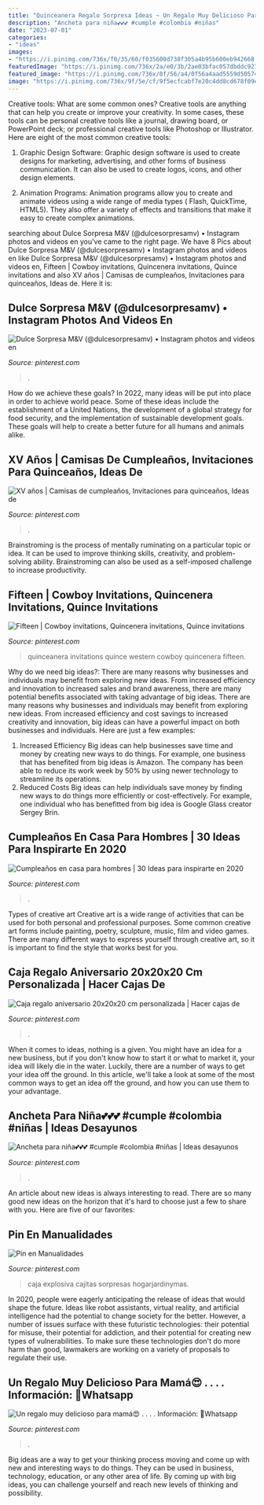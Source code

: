 ```yaml
---
title: "Quinceanera Regalo Sorpresa Ideas ~ Un Regalo Muy Delicioso Para Mamá😍 . . . . Información: 📲whatsapp"
description: "Ancheta para niña💕💕💕 #cumple #colombia #niñas"
date: "2023-07-01"
categories:
- "ideas"
images:
- "https://i.pinimg.com/736x/f0/35/60/f035600d738f305a4b95b600eb942668.jpg"
featuredImage: "https://i.pinimg.com/736x/2a/e0/3b/2ae03bfac057dbddc92716dd94db6134.jpg"
featured_image: "https://i.pinimg.com/736x/0f/56/a4/0f56a4aad5559d505744d14527759b74.jpg"
image: "https://i.pinimg.com/736x/9f/5e/cf/9f5ecfcabf7e20c4dd8cd678f09e5ab2.jpg"
---
```



Creative tools: What are some common ones?
Creative tools are anything that can help you create or improve your creativity. In some cases, these tools can be personal creative tools like a journal, drawing board, or PowerPoint deck; or professional creative tools like Photoshop or Illustrator. Here are eight of the most common creative tools:
1. Graphic Design Software: Graphic design software is used to create designs for marketing, advertising, and other forms of business communication. It can also be used to create logos, icons, and other design elements.

2. Animation Programs: Animation programs allow you to create and animate videos using a wide range of media types ( Flash, QuickTime, HTML5). They also offer a variety of effects and transitions that make it easy to create complex animations.


	

		
searching about Dulce Sorpresa M&amp;V (@dulcesorpresamv) • Instagram photos and videos en you've came to the right page. We have 8 Pics about Dulce Sorpresa M&amp;V (@dulcesorpresamv) • Instagram photos and videos en like Dulce Sorpresa M&amp;V (@dulcesorpresamv) • Instagram photos and videos en, Fifteen | Cowboy invitations, Quincenera invitations, Quince invitations and also XV años | Camisas de cumpleaños, Invitaciones para quinceaños, Ideas de. Here it is:
		
    
## Dulce Sorpresa M&amp;V (@dulcesorpresamv) • Instagram Photos And Videos En

<img loading=lazy src="https://i.pinimg.com/736x/f0/35/60/f035600d738f305a4b95b600eb942668.jpg" onerror="this.onerror=null;this.src='https://tse1.mm.bing.net/th?id=OIP.-_ZsyCINOOp_dS-nTthLoAHaJ3&amp;pid=15.1';" alt="Dulce Sorpresa M&amp;V (@dulcesorpresamv) • Instagram photos and videos en">

_Source: pinterest.com_

>. 

	

How do we achieve these goals?
In 2022, many ideas will be put into place in order to achieve world peace. Some of these ideas include the establishment of a United Nations, the development of a global strategy for food security, and the implementation of sustainable development goals. These goals will help to create a better future for all humans and animals alike.

    
## XV Años | Camisas De Cumpleaños, Invitaciones Para Quinceaños, Ideas De

<img loading=lazy src="https://i.pinimg.com/736x/0f/56/a4/0f56a4aad5559d505744d14527759b74.jpg" onerror="this.onerror=null;this.src='https://tse4.mm.bing.net/th?id=OIP.BHLGd6_LXxyo9eZpc1_43gHaFj&amp;pid=15.1';" alt="XV años | Camisas de cumpleaños, Invitaciones para quinceaños, Ideas de">

_Source: pinterest.com_

>. 

	

Brainstroming is the process of mentally ruminating on a particular topic or idea. It can be used to improve thinking skills, creativity, and problem-solving ability. Brainstroming can also be used as a self-imposed challenge to increase productivity.

    
## Fifteen | Cowboy Invitations, Quincenera Invitations, Quince Invitations

<img loading=lazy src="https://i.pinimg.com/736x/c8/14/50/c81450d6149524ef6a9e547032afb525.jpg" onerror="this.onerror=null;this.src='https://tse1.mm.bing.net/th?id=OIP.Xb9ResnoVcaK0D7xCEiMTgHaJ3&amp;pid=15.1';" alt="Fifteen | Cowboy invitations, Quincenera invitations, Quince invitations">

_Source: pinterest.com_

>quinceanera invitations quince western cowboy quincenera fifteen. 

	

Why do we need big ideas?: There are many reasons why businesses and individuals may benefit from exploring new ideas. From increased efficiency and innovation to increased sales and brand awareness, there are many potential benefits associated with taking advantage of big ideas.
There are many reasons why businesses and individuals may benefit from exploring new ideas. From increased efficiency and cost savings to increased creativity and innovation, big ideas can have a powerful impact on both businesses and individuals. Here are just a few examples:
1. Increased Efficiency
Big ideas can help businesses save time and money by creating new ways to do things. For example, one business that has benefited from big ideas is Amazon. The company has been able to reduce its work week by 50% by using newer technology to streamline its operations.
2. Reduced Costs
Big ideas can help individuals save money by finding new ways to do things more efficiently or cost-effectively. For example, one individual who has benefitted from big idea is Google Glass creator Sergey Brin.

    
## Cumpleaños En Casa Para Hombres | 30 Ideas Para Inspirarte En 2020

<img loading=lazy src="https://i.pinimg.com/736x/ed/45/6b/ed456b610832678ba24e863bec8cacb1.jpg" onerror="this.onerror=null;this.src='https://tse1.mm.bing.net/th?id=OIP.Dvxlih89X9BmHHdI9g82oAHaJ4&amp;pid=15.1';" alt="Cumpleaños en casa para hombres | 30 Ideas para inspirarte en 2020">

_Source: pinterest.com_

>. 

	

Types of creative art
Creative art is a wide range of activities that can be used for both personal and professional purposes. Some common creative art forms include painting, poetry, sculpture, music, film and video games. There are many different ways to express yourself through creative art, so it is important to find the style that works best for you.

    
## Caja Regalo Aniversario 20x20x20 Cm Personalizada | Hacer Cajas De

<img loading=lazy src="https://i.pinimg.com/736x/2a/e0/3b/2ae03bfac057dbddc92716dd94db6134.jpg" onerror="this.onerror=null;this.src='https://tse1.mm.bing.net/th?id=OIP.JiB8ktRBrXELoq_T0fT5lAC7FN&amp;pid=15.1';" alt="Caja regalo aniversario 20x20x20 cm personalizada | Hacer cajas de">

_Source: pinterest.com_

>. 

	

When it comes to ideas, nothing is a given. You might have an idea for a new business, but if you don't know how to start it or what to market it, your idea will likely die in the water. Luckily, there are a number of ways to get your idea off the ground. In this article, we'll take a look at some of the most common ways to get an idea off the ground, and how you can use them to your advantage.

    
## Ancheta Para Niña💕💕💕 #cumple #colombia #niñas | Ideas Desayunos

<img loading=lazy src="https://i.pinimg.com/736x/9f/5e/cf/9f5ecfcabf7e20c4dd8cd678f09e5ab2.jpg" onerror="this.onerror=null;this.src='https://tse3.mm.bing.net/th?id=OIP.uqiWb0B5uH0Ei2iqh0qpewHaHa&amp;pid=15.1';" alt="Ancheta para niña💕💕💕 #cumple #colombia #niñas | Ideas desayunos">

_Source: pinterest.com_

>. 

	

An article about new ideas is always interesting to read. There are so many good new ideas on the horizon that it's hard to choose just a few to share with you. Here are five of our favorites: 

    
## Pin En Manualidades

<img loading=lazy src="https://i.pinimg.com/736x/93/2a/db/932adbff2942439e2863f90e34b45204.jpg" onerror="this.onerror=null;this.src='https://tse2.mm.bing.net/th?id=OIP.JHIucuj-v-DZi2YANi1B5AHaHa&amp;pid=15.1';" alt="Pin en Manualidades">

_Source: pinterest.com_

>caja explosiva cajitas sorpresas hogarjardinymas. 

	

In 2020, people were eagerly anticipating the release of ideas that would shape the future. Ideas like robot assistants, virtual reality, and artificial intelligence had the potential to change society for the better. However, a number of issues surface with these futuristic technologies: their potential for misuse, their potential for addiction, and their potential for creating new types of vulnerabilities. To make sure these technologies don't do more harm than good, lawmakers are working on a variety of proposals to regulate their use.

    
## Un Regalo Muy Delicioso Para Mamá😍 . . . . Información: 📲Whatsapp

<img loading=lazy src="https://i.pinimg.com/736x/29/fe/a6/29fea657300b6e81cd4ec945ee92e145.jpg" onerror="this.onerror=null;this.src='https://tse4.mm.bing.net/th?id=OIP.7nn0-DkiRTLZIRYY8FMffAHaJQ&amp;pid=15.1';" alt="Un regalo muy delicioso para mamá😍 . . . . Información: 📲Whatsapp">

_Source: pinterest.com_

>. 

	

Big ideas are a way to get your thinking process moving and come up with new and interesting ways to do things. They can be used in business, technology, education, or any other area of life. By coming up with big ideas, you can challenge yourself and reach new levels of thinking and possibility.

